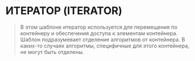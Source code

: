 # ИТЕРАТОР (ITERATOR)

> В этом шаблоне итератор используется для перемещения по контейнеру
> и обеспечения доступа к элементам контейнера. Шаблон подразумевает
> отделение алгоритмов от контейнера. В каких-то случаях алгоритмы,
> специфичные для этого контейнера, не могут быть отделены.